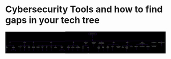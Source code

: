 # Cybersecurity Tools and how to find gaps in your tech tree

![Tree](https://github.com/amcamillo/Cybersecurity_Tools/blob/main/cybersec_stack_2021.png?raw=true)
